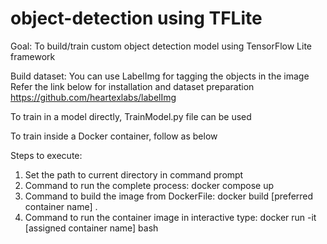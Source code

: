 # object-detection using TFLite

Goal: 
To build/train custom object detection model using TensorFlow Lite framework

Build dataset:
You can use LabelImg for tagging the objects in the image
Refer the link below for installation and dataset preparation
https://github.com/heartexlabs/labelImg

To train in a model directly, TrainModel.py file can be used

To train inside a Docker container, follow as below

Steps to execute:
1. Set the path to current directory in command prompt
2. Command to run the complete process: docker compose up
3. Command to build the image from DockerFile: docker build [preferred container name] .
4. Command to run the container image in interactive type: docker run -it [assigned container name] bash
